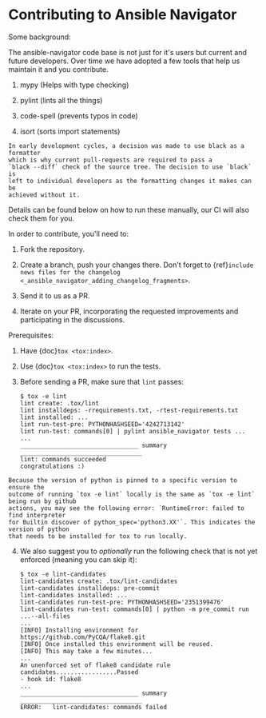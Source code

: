 # Contributing to Ansible Navigator

Some background:

The ansible-navigator code base is not just for it's users but current and
future developers. Over time we have adopted a few tools that help us
maintain it and you contribute.

1. mypy (Helps with type checking)

2. pylint (lints all the things)

3. code-spell (prevents typos in code)

4. isort (sorts import statements)

```{note}
In early development cycles, a decision was made to use black as a formatter
which is why current pull-requests are required to pass a
`black --diff` check of the source tree. The decision to use `black` is
left to individual developers as the formatting changes it makes can be
achieved without it.
```

Details can be found below on how to run these manually, our CI will also
check them for you.

In order to contribute, you'll need to:

1. Fork the repository.

2. Create a branch, push your changes there. Don't forget to
   {ref}`include news files for the changelog <_ansible_navigator_adding_changelog_fragments>`.

3. Send it to us as a PR.

4. Iterate on your PR, incorporating the requested improvements
   and participating in the discussions.

Prerequisites:

1. Have {doc}`tox <tox:index>`.

2. Use {doc}`tox <tox:index>` to run the tests.

3. Before sending a PR, make sure that `lint` passes:

   ```shell-session
   $ tox -e lint
   lint create: .tox/lint
   lint installdeps: -rrequirements.txt, -rtest-requirements.txt
   lint installed: ...
   lint run-test-pre: PYTHONHASHSEED='4242713142'
   lint run-test: commands[0] | pylint ansible_navigator tests ...
   ...
   _________________________________ summary __________________________________
   lint: commands succeeded
   congratulations :)
   ```

```{note}
Because the version of python is pinned to a specific version to ensure the
outcome of running `tox -e lint` locally is the same as `tox -e lint` being run by github
actions, you may see the following error: `RuntimeError: failed to find interpreter
for Builtin discover of python_spec='python3.XX'`. This indicates the version of python
that needs to be installed for tox to run locally.
```

4. We also suggest you to _optionally_ run the following check that is
   not yet enforced (meaning you can skip it):

   ```shell-session
   $ tox -e lint-candidates
   lint-candidates create: .tox/lint-candidates
   lint-candidates installdeps: pre-commit
   lint-candidates installed: ...
   lint-candidates run-test-pre: PYTHONHASHSEED='2351399476'
   lint-candidates run-test: commands[0] | python -m pre_commit run ...--all-files
   ...
   [INFO] Installing environment for https://github.com/PyCQA/flake8.git
   [INFO] Once installed this environment will be reused.
   [INFO] This may take a few minutes...
   ...
   An unenforced set of flake8 candidate rule candidates.................Passed
   - hook id: flake8
   ...
   _________________________________ summary __________________________________
   ERROR:   lint-candidates: commands failed
   ```
